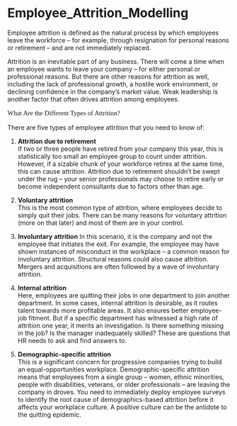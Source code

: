 # Employee_Attrition_Modelling

Employee attrition is defined as the natural process by which employees leave the workforce – for example, through resignation for personal reasons or retirement – and are not immediately replaced.

Attrition is an inevitable part of any business. There will come a time when an employee wants to leave your company – for either personal or professional reasons. But there are other reasons for attrition as well, including the lack of professional growth, a hostile work environment, or declining confidence in the company’s market value. Weak leadership is another factor that often drives attrition among employees.

  <p style="font-family:verdana;font-size:15px">
  What Are the Different Types of Attrition?
  </p>

There are five types of employee attrition that you need to know of: 
1. **Attrition due to retirement** <br>
  If two or three people have retired from your company this year, this is statistically too small an employee group to count under attrition. However, if a sizable chunk of your workforce retires at the same time, this can cause attrition. Attrition due to retirement shouldn’t be swept under the rug – your senior professionals may choose to retire early or become independent consultants due to factors other than age.
  
2. **Voluntary attrition**<br>
  This is the most common type of attrition, where employees decide to simply quit their jobs. There can be many reasons for voluntary attrition (more on that later) and most of them are in your control.
  
3. **Involuntary attrition**
  In this scenario, it is the company and not the employee that initiates the exit. For example, the employee may have shown instances of misconduct in the workplace – a common reason for involuntary attrition. Structural reasons could also cause attrition. Mergers and acquisitions are often followed by a wave of involuntary attrition.
  
4. **Internal attrition**<br>
  Here, employees are quitting their jobs in one department to join another department. In some cases, internal attrition is desirable, as it routes talent towards more profitable areas. It also ensures better employee-job fitment. But if a specific department has witnessed a high rate of attrition one year, it merits an investigation. Is there something missing in the job? Is the manager inadequately skilled? These are questions that HR needs to ask and find answers to.
  
5. **Demographic-specific attrition**<br>
  This is a significant concern for progressive companies trying to build an equal-opportunities workplace. Demographic-specific attrition means that employees from a single group – women, ethnic minorities, people with disabilities, veterans, or older professionals – are leaving the company in droves. You need to immediately deploy employee surveys to identify the root cause of demographics-based attrition before it affects your workplace culture. A positive culture can be the antidote to the quitting epidemic.
 
